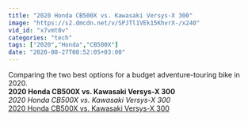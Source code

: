 ```yaml
---
title: "2020 Honda CB500X vs. Kawasaki Versys-X 300"
image: "https://s2.dmcdn.net/v/SPJTl1VEk15KhvrX-/x240"
vid_id: "x7vmt0v"
categories: "tech"
tags: ["2020","Honda","CB500X"]
date: "2020-08-27T08:52:05+03:00"
---
```

Comparing the two best options for a budget adventure-touring bike in 2020.<br><b>2020 Honda CB500X vs. Kawasaki Versys-X 300</b><br> <i>2020 Honda CB500X vs. Kawasaki Versys-X 300</i><br> <u>2020 Honda CB500X vs. Kawasaki Versys-X 300</u>
